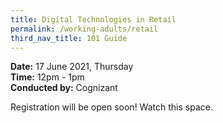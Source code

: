 ```yaml
---
title: Digital Technologies in Retail
permalink: /working-adults/retail
third_nav_title: 101 Guide
---
```


**Date:** 17 June 2021, Thursday  
**Time:** 12pm - 1pm  
**Conducted by:** Cognizant

Registration will be open soon! Watch this space.